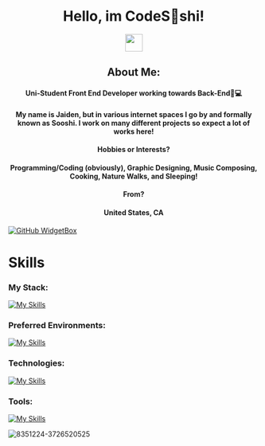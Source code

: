 <h1 align="center">  Hello, im CodeS👀shi! </h1>

<p align="center">
   <img src="https://media.giphy.com/media/hvRJCLFzcasrR4ia7z/giphy.gif" width="35px" height="35px"> 
</p>


<h2 align="center">  About Me: </h2>
<h4 align="center">  Uni-Student Front End Developer working towards Back-End💫💻 </h4>
<h4 align="center">  My name is Jaiden, but in various internet spaces I go by and formally known as Sooshi.  I work on many different projects so expect a lot of works here!  </h4>
<h4 align="center">   Hobbies or Interests? </h4>
<h4 align="center">  Programming/Coding (obviously), Graphic Designing, Music Composing, Cooking, Nature Walks, and Sleeping!  </h4>
<h4 align="center">   From? </h4>
<h4 align="center">  United States, CA </h4>



[![GitHub WidgetBox](https://github-widgetbox.vercel.app/api/profile?username=CodeSooshi&data=followers,repositories,stars,commits&theme=viridescent)](https://github.com/CodeSooshi) 

#  Skills
### My Stack:
[![My Skills](https://skillicons.dev/icons?i=html,css,js,ts,threejs,babel,react,nodejs,cpp,cs,dotnet,mysql,visualstudio,vscode,postman,npm,regex,&perline=10)](https://skillicons.dev) 
### Preferred Environments:
[![My Skills](https://skillicons.dev/icons?i=mint,apple,windows,&perline=10)](https://skillicons.dev) 
### Technologies:
[![My Skills](https://skillicons.dev/icons?i=threejs,babel,react,nodejs,dotnet,regex,&perline=10)](https://skillicons.dev) 
### Tools:
[![My Skills](https://skillicons.dev/icons?i=html,css,js,ts,threejs,babel,react,nodejs,cpp,cs,dotnet,mysql,visualstudio,vscode,postman,npm,regex,&perline=10)](https://skillicons.dev) 


![8351224-3726520525](https://github.com/user-attachments/assets/1e4729f2-ea95-4dc8-9b70-a504f7c9a2ee)
